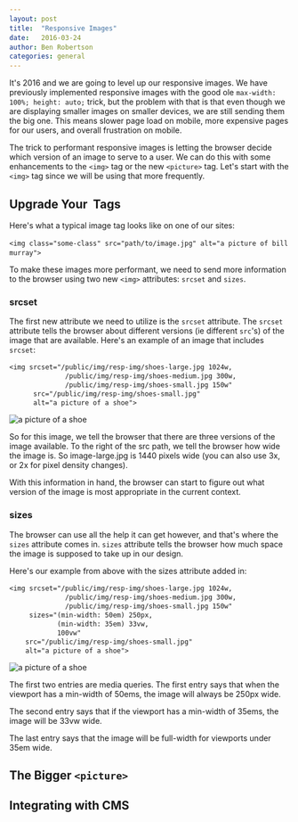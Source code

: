 ```yaml
---
layout: post
title:  "Responsive Images"
date:   2016-03-24
author: Ben Robertson
categories: general
---
```


It's 2016 and we are going to level up our responsive images. We have previously implemented responsive images with the good ole  `max-width: 100%; height: auto;` trick, but the problem with that is that even though we are displaying smaller images on smaller devices, we are still sending them the big one. This means slower page load on mobile, more expensive pages for our users, and overall frustration on mobile.

The trick to performant responsive images is letting the browser decide which version of an image to serve to a user. We can do this with some enhancements to the `<img>` tag or the new `<picture>` tag. Let's start with the `<img>` tag since we will be using that more frequently.

## Upgrade Your <img> Tags

Here's what a typical image tag looks like on one of our sites:

`<img class="some-class" src="path/to/image.jpg" alt="a picture of bill murray">`

To make these images more performant, we need to send more information to the browser using two new `<img>` attributes: `srcset` and `sizes`.

### srcset

The first new attribute we need to utilize is the `srcset` attribute. The `srcset` attribute tells the browser about different versions (ie different `src`'s) of the image that are available. Here's an example of an image that includes `srcset`:

~~~
<img srcset="/public/img/resp-img/shoes-large.jpg 1024w,
              /public/img/resp-img/shoes-medium.jpg 300w,
              /public/img/resp-img/shoes-small.jpg 150w"
      src="/public/img/resp-img/shoes-small.jpg"
      alt="a picture of a shoe">
~~~

<img srcset="/public/img/resp-img/shoes-large.jpg 1440w,
              /public/img/resp-img/shoes-medium.jpg 720w,
              /public/img/resp-img/shoes-small.jpg 360w"
      src="/public/img/resp-img/shoes-small.jpg"
      alt="a picture of a shoe">

So for this image, we tell the browser that there are three versions of the image available. To the right of the src path, we tell the browser how wide the image is. So image-large.jpg is 1440 pixels wide (you can also use 3x, or 2x for pixel density changes).

With this information in hand, the browser can start to figure out what version of the image is most appropriate in the current context.

### sizes

The browser can use all the help it can get however, and that's where the `sizes` attribute comes in. `sizes` attribute tells the browser how much space the image is supposed to take up in our design.

Here's our example from above with the sizes attribute added in:

~~~
<img srcset="/public/img/resp-img/shoes-large.jpg 1024w,
              /public/img/resp-img/shoes-medium.jpg 300w,
              /public/img/resp-img/shoes-small.jpg 150w"
     sizes="(min-width: 50em) 250px,
            (min-width: 35em) 33vw,
            100vw"
    src="/public/img/resp-img/shoes-small.jpg"
    alt="a picture of a shoe">
~~~

<img srcset="/public/img/resp-img/shoes-large.jpg 1440w,
              /public/img/resp-img/shoes-medium.jpg 720w,
              /public/img/resp-img/shoes-small.jpg 360w"
     sizes="(min-width: 50em) 250px,
            (min-width: 35em) 33vw,
            100vw"
    src="/public/img/resp-img/shoes-small.jpg"
    alt="a picture of a shoe">

The first two entries are media queries. The first entry says that when the viewport has a min-width of 50ems, the image will always be 250px wide.

The second entry says that if the viewport has a min-width of 35ems, the image will be 33vw wide.

The last entry says that the image will be full-width for viewports under 35em wide.

## The Bigger `<picture>`

## Integrating with CMS
